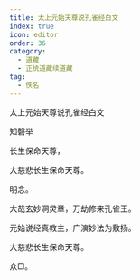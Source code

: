 ```yaml
---
title: 太上元始天尊说孔雀经白文
index: true
icon: editor
order: 36
category:
  - 道藏
  - 正统道藏续道藏
tag:
  - 佚名
---
```


太上元始天尊说孔雀经白文  

知磬举  

长生保命天尊，  

大慈悲长生保命天尊。  

明念。  

大哉玄妙洞灵章，万劫修来孔雀王。  

元始说经真教主，广演妙法为敷扬。  

大慈悲长生保命天尊。  

众□。  

